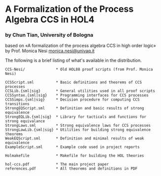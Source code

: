 # A Formalization of the Process Algebra CCS in HOL4
### by Chun Tian, University of Bologna

based on «A formalization of the process algebra CCS in high order logic» by Prof. Monica Nesi <monica.nesi@univaq.it>

The following is a brief listing of what's available in the distribution.

    CCS-Nesi/              * Old HOL88 proof scripts (from Prof. Monica Nesi)
     
    CCSScript.sml          * Basic definitions and theorems of CCS processes
    CCSLib.{sml|sig}       * General utilities used in all proof scripts
    CCSSyntax.{sml|sig}    * Programming interfaces for CCS processes
    CCSSimps.{sml|sig}     * Decision procedure for computing CCS transitions
    StrongEQScript.sml     * Definition and basic results of strong equivalence
    StrongEQLib.{sml|sig}  * Library for tacticals and functions for strong equivalance
    StrongLaws.sml         * Strong equivalence laws for CCS processes
    StrongLawLib.{sml|sig} * Utilities for building strong equivalence theorems
    WeakEQScript.sml       * Definition and minimal results of weak equivalence 
    ExampleScript.sml      * Example code used in project reports
     
    Holmakefile            * Makefile for building the HOL theories
     
    hol-ccs.pdf            * The main project paper
    references.pdf         * All theorems and definitions in PDF
